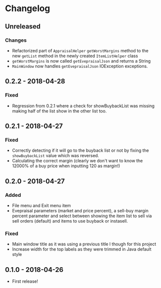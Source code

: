 # Changelog
## Unreleased
### Changes
- Refactorized part of `AppraisalHelper` `getWorstMargins` method to
the new `getList` method in the newly created `ItemListHelper` class
- `getWorstMargins` is now called `getEvepraisalJson` and returns a
String
- `MainWindow` now handles `getEvepraisalJson` IOException exceptions.

## 0.2.2 - 2018-04-28
### Fixed
- Regression from 0.2.1 where a check for showBuybackList was missing making half
of the list show in the other list too.

## 0.2.1 - 2018-04-27
### Fixed
- Correctly detecting if it will go to the buyback list or not by fixing the
`showBuybackList` value which was reversed.
- Calculating the correct margin (clearly we don't want to know the 12000% of a
buy price when inputting 120 as margin!)

## 0.2.0 - 2018-04-27
### Added
- File menu and Exit menu item
- Evepraisal parameters (market and price percent), a sell-buy margin
percent parameter and select between showing the item list to sell via sell
orders (default) and items to use buyback or instasell.

### Fixed
- Main window title as it was using a previous title I though for this project
- Increase width for the top labels as they were trimmed in Java default style

## 0.1.0 - 2018-04-26
- First release!
